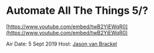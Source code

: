 # Automate All The Things 5/?

[https://www.youtube.com/embed/twB2YiEWqR0](https://www.youtube.com/embed/twB2YiEWqR0)

Air Date: 5 Sept 2019
Host: [Jason van Brackel](twitter.com/jasonvanbrackel)